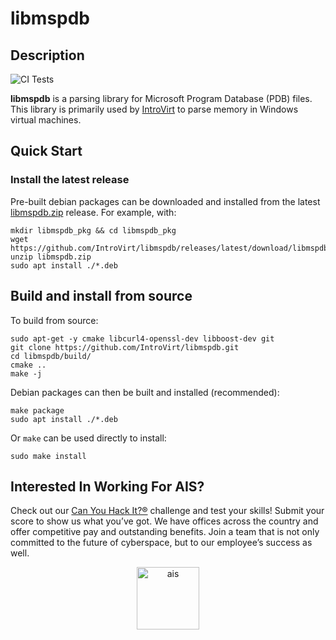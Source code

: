 # libmspdb

## Description

![CI Tests](https://github.com/IntroVirt/libmspdb/actions/workflows/ccpp.yml/badge.svg)

**libmspdb** is a parsing library for Microsoft Program Database (PDB) files. This library is primarily used by [IntroVirt](https://github.com/IntroVirt/IntroVirt) to parse memory in Windows virtual machines. 

## Quick Start

### Install the latest release

Pre-built debian packages can be downloaded and installed from the latest [libmspdb.zip](https://github.com/IntroVirt/libmspdb/releases/latest/download/libmspdb.zip) release. For example, with:
```
mkdir libmspdb_pkg && cd libmspdb_pkg
wget https://github.com/IntroVirt/libmspdb/releases/latest/download/libmspdb.zip
unzip libmspdb.zip
sudo apt install ./*.deb
```

## Build and install from source

To build from source:
```
sudo apt-get -y cmake libcurl4-openssl-dev libboost-dev git
git clone https://github.com/IntroVirt/libmspdb.git
cd libmspdb/build/
cmake ..
make -j
```

Debian packages can then be built and installed (recommended):
```
make package
sudo apt install ./*.deb
```

Or `make` can be used directly to install:
```
sudo make install
```

## Interested In Working For AIS?
Check out our [Can You Hack It?®](https://www.canyouhackit.com) challenge and test your skills! Submit your score to show us what you’ve got. We have offices across the country and offer competitive pay and outstanding benefits. Join a team that is not only committed to the future of cyberspace, but to our employee’s success as well.

<p align="center">
  <a href="https://www.ainfosec.com/">
    <img src="https://github.com/IntroVirt/IntroVirt/raw/main/.github/images/ais.png" alt="ais" height="100" />
  </a>
</p>

